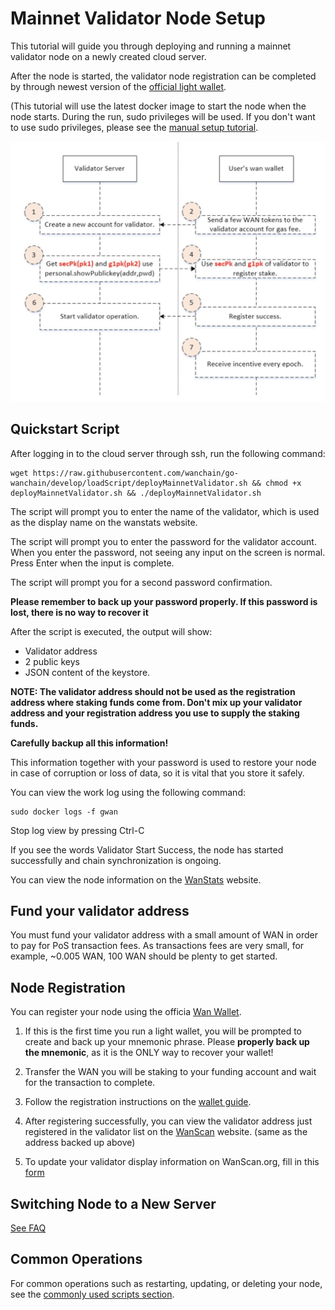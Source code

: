 # Mainnet Validator Node Setup
This tutorial will guide you through deploying and running a mainnet validator node on a newly created cloud server.

After the node is started, the validator node registration can be completed by through newest version of the [official light wallet](https://github.com/wanchain/wan-wallet-desktop/releases).

(This tutorial will use the latest docker image to start the node when the node starts. During the run, sudo privileges will be used. If you don't want to use sudo privileges, please see the [manual setup tutorial](staking/manually-deploy-validator.md).

![](media/validator-process.jpeg "Validator Overview") 

## Quickstart Script

After logging in to the cloud server through ssh, run the following command:

```
wget https://raw.githubusercontent.com/wanchain/go-wanchain/develop/loadScript/deployMainnetValidator.sh && chmod +x deployMainnetValidator.sh && ./deployMainnetValidator.sh
```

The script will prompt you to enter the name of the validator, which is used as the display name on the wanstats website.

The script will prompt you to enter the password for the validator account. When you enter the password, not seeing any input on the screen is normal. Press Enter when the input is complete.

The script will prompt you for a second password confirmation.

**Please remember to back up your password properly. If this password is lost, there is no way to recover it**

After the script is executed, the output will show: 

* Validator address
* 2 public keys
* JSON content of the keystore. 

**NOTE: The validator address should not be used as the registration address where staking funds come from. Don't mix up your validator address and your registration address you use to supply the staking funds.**

**Carefully backup all this information!**

This information together with your password is used to restore your node in case of corruption or loss of data, so it is vital that you store it safely.

You can view the work log using the following command:


```
sudo docker logs -f gwan
```

Stop log view by pressing Ctrl-C

If you see the words Validator Start Success, the node has started successfully and chain synchronization is ongoing.

You can view the node information on the [WanStats](https://wanstats.io/) website.

## Fund your validator address 
You must fund your validator address with a small amount of WAN in order to pay for PoS transaction fees. As transactions fees are very small, for example, ~0.005 WAN, 100 WAN should be plenty to get started. 

## Node Registration

You can register your node using the officia [Wan Wallet](https://github.com/wanchain/wan-wallet-desktop/releases).

1. If this is the first time you run a light wallet, you will be prompted to create and back up your mnemonic phrase. Please **properly back up the mnemonic**, as it is the ONLY way to recover your wallet!

1. Transfer the WAN you will be staking to your funding account and wait for the transaction to complete.

1. Follow the registration instructions on the [wallet guide](wallet_and_tools/wan-wallet?id=validator-node-registration).

1. After registering successfully, you can view the validator address just registered in the validator list on the [WanScan](https://wanscan.org/) website. (same as the address backed up above)

1. To update your validator display information on WanScan.org, fill in this [form](https://forms.office.com/Pages/ResponsePage.aspx?id=VPnN3XSIEEqLYwFUDjqIlhDN00eQ8opLu9Rbjur15g5UOTVCNFoxQ0dCRUNFTFQzTTVBVFFVMjI2OS4u)


## Switching Node to a New Server

[See FAQ](staking/faq?id=node-switch)

## Common Operations

For common operations such as restarting, updating, or deleting your node, see the [commonly used scripts section](staking/pos-scripts).
